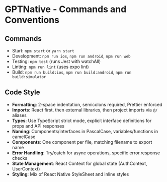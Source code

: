 # GPTNative - Commands and Conventions

## Commands
- Start: `npm start` or `yarn start`
- Development: `npm run ios`, `npm run android`, `npm run web`
- Testing: `npm test` (runs Jest with watchAll)
- Linting: `npm run lint` (uses expo lint)
- Build: `npm run build:ios`, `npm run build:android`, `npm run build:simulator`

## Code Style
- **Formatting**: 2-space indentation, semicolons required, Prettier enforced
- **Imports**: React first, then external libraries, then project imports via `@/` aliases
- **Types**: Use TypeScript strict mode, explicit interface definitions for props and API responses
- **Naming**: Components/interfaces in PascalCase, variables/functions in camelCase
- **Components**: One component per file, matching filename to export name
- **Error Handling**: Try/catch for async operations, specific error.response checks
- **State Management**: React Context for global state (AuthContext, UserContext)
- **Styling**: Mix of React Native StyleSheet and inline styles